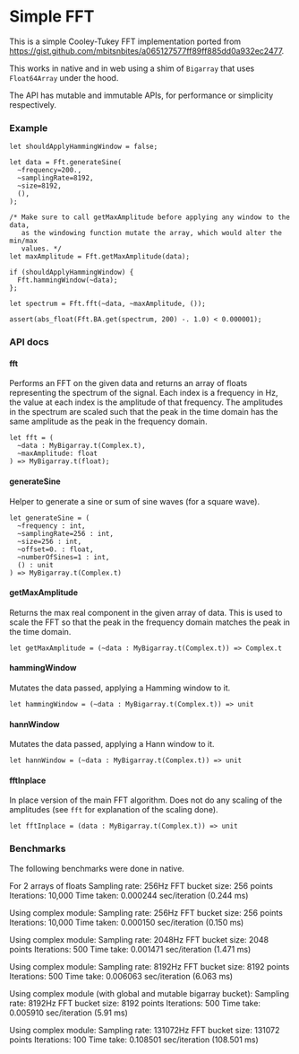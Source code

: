 # Simple FFT

This is a simple Cooley-Tukey FFT implementation ported from https://gist.github.com/mbitsnbites/a065127577ff89ff885dd0a932ec2477.

This works in native and in web using a shim of `Bigarray` that uses `Float64Array` under the hood.

The API has mutable and immutable APIs, for performance or simplicity respectively.

### Example
```reason
let shouldApplyHammingWindow = false;

let data = Fft.generateSine(
  ~frequency=200.,
  ~samplingRate=8192,
  ~size=8192,
  (),
);

/* Make sure to call getMaxAmplitude before applying any window to the data, 
   as the windowing function mutate the array, which would alter the min/max 
   values. */
let maxAmplitude = Fft.getMaxAmplitude(data);

if (shouldApplyHammingWindow) {
  Fft.hammingWindow(~data);
};

let spectrum = Fft.fft(~data, ~maxAmplitude, ());

assert(abs_float(Fft.BA.get(spectrum, 200) -. 1.0) < 0.000001);
```

### API docs

#### fft
Performs an FFT on the given data and returns an array of floats representing the spectrum of the signal. Each index is a frequency in Hz, the value at each index is the amplitude of that frequency. The amplitudes in the spectrum are scaled such that the peak in the time domain has the same amplitude as the peak in the frequency domain.
```reason
let fft = (
  ~data : MyBigarray.t(Complex.t), 
  ~maxAmplitude: float
) => MyBigarray.t(float);
```

#### generateSine
Helper to generate a sine or sum of sine waves (for a square wave).
```reason
let generateSine = (
  ~frequency : int,
  ~samplingRate=256 : int,
  ~size=256 : int,
  ~offset=0. : float,
  ~numberOfSines=1 : int,
  () : unit
) => MyBigarray.t(Complex.t)
```

#### getMaxAmplitude
Returns the max real component in the given array of data.
This is used to scale the FFT so that the peak in the frequency domain matches the peak in the time domain.
```reason
let getMaxAmplitude = (~data : MyBigarray.t(Complex.t)) => Complex.t
```

#### hammingWindow
Mutates the data passed, applying a Hamming window to it.
```reason
let hammingWindow = (~data : MyBigarray.t(Complex.t)) => unit
```

#### hannWindow
Mutates the data passed, applying a Hann window to it.
```reason
let hannWindow = (~data : MyBigarray.t(Complex.t)) => unit
```

#### fftInplace
In place version of the main FFT algorithm. Does not do any scaling of the amplitudes (see `fft` for explanation of the scaling done).
```reason
let fftInplace = (data : MyBigarray.t(Complex.t)) => unit
```


### Benchmarks
The following benchmarks were done in native.

For 2 arrays of floats
Sampling rate: 256Hz
FFT bucket size: 256 points
Iterations: 10,000
Time taken: 0.000244 sec/iteration (0.244 ms)

Using complex module:
Sampling rate: 256Hz
FFT bucket size: 256 points
Iterations: 10,000
Time taken: 0.000150 sec/iteration (0.150 ms)

Using complex module:
Sampling rate: 2048Hz
FFT bucket size: 2048 points
Iterations: 500
Time take: 0.001471 sec/iteration (1.471 ms)

Using complex module:
Sampling rate: 8192Hz
FFT bucket size: 8192 points
Iterations: 500
Time take: 0.006063 sec/iteration (6.063 ms)

Using complex module (with global and mutable bigarray bucket):
Sampling rate: 8192Hz
FFT bucket size: 8192 points
Iterations: 500
Time take: 0.005910 sec/iteration (5.91 ms)

Using complex module:
Sampling rate: 131072Hz
FFT bucket size: 131072 points
Iterations: 100
Time take: 0.108501 sec/iteration (108.501 ms)
